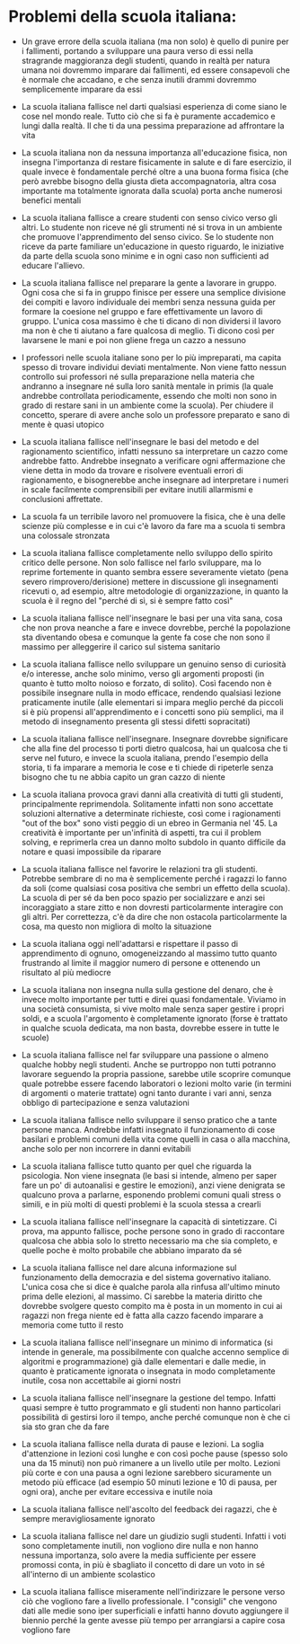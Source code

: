 # Problemi della scuola italiana:

- Un grave errore della scuola italiana (ma non solo) è quello di punire per i fallimenti, portando a sviluppare una paura verso di essi nella stragrande maggioranza degli studenti, quando in realtà per natura umana noi dovremmo imparare dai fallimenti, ed essere consapevoli che è normale che accadano, e che senza inutili drammi dovremmo semplicemente imparare da essi

- La scuola italiana fallisce nel darti qualsiasi esperienza di come siano le cose nel mondo reale. Tutto ciò che si fa è puramente accademico e lungi dalla realtà. Il che ti da una pessima preparazione ad affrontare la vita

- La scuola italiana non da nessuna importanza all'educazione fisica, non insegna l'importanza di restare fisicamente in salute e di fare esercizio, il quale invece è fondamentale perché oltre a una buona forma fisica (che però avrebbe bisogno della giusta dieta accompagnatoria, altra cosa importante ma totalmente ignorata dalla scuola) porta anche numerosi benefici mentali

- La scuola italiana fallisce a creare studenti con senso civico verso gli altri. Lo studente non riceve né gli strumenti né si trova in un ambiente che promuove l'apprendimento del senso civico. Se lo studente non riceve da parte familiare un'educazione in questo riguardo, le iniziative da parte della scuola sono minime e in ogni caso non sufficienti ad educare l'allievo.

- La scuola italiana fallisce nel preparare la gente a lavorare in gruppo. Ogni cosa che si fa in gruppo finisce per essere una semplice divisione dei compiti e lavoro individuale dei membri senza nessuna guida per formare la coesione nel gruppo e fare effettivamente un lavoro di gruppo. L'unica cosa massimo è che ti dicano di non dividersi il lavoro ma non è che ti aiutano a fare qualcosa di meglio. Ti dicono così per lavarsene le mani e poi non gliene frega un cazzo a nessuno

- I professori nelle scuola italiane sono per lo più impreparati, ma capita spesso di trovare individui deviati mentalmente. Non viene fatto nessun controllo sui professori né sulla preparazione nella materia che andranno a insegnare né sulla loro sanità mentale in primis (la quale andrebbe controllata periodicamente, essendo che molti non sono in grado di restare sani in un ambiente come la scuola). Per chiudere il concetto, sperare di avere anche solo un professore preparato e sano di mente è quasi utopico

- La scuola italiana fallisce nell'insegnare le basi del metodo e del ragionamento scientifico, infatti nessuno sa interpretare un cazzo come andrebbe fatto. Andrebbe insegnato a verificare ogni affermazione che viene detta in modo da trovare e risolvere eventuali errori di ragionamento, e bisognerebbe anche insegnare ad interpretare i numeri in scale facilmente comprensibili per evitare inutili allarmismi e conclusioni affrettate.

- La scuola fa un terribile lavoro nel promuovere la fisica, che è una delle scienze più complesse e in cui c'è lavoro da fare ma a scuola ti sembra una colossale stronzata

- La scuola italiana fallisce completamente nello sviluppo dello spirito critico delle persone. Non solo fallisce nel farlo sviluppare, ma lo reprime fortemente in quanto sembra essere severamente vietato (pena severo rimprovero/derisione) mettere in discussione gli insegnamenti ricevuti o, ad esempio, altre metodologie di organizzazione, in quanto la scuola è il regno del "perché di sì, si è sempre fatto così"

- La scuola italiana fallisce nell'insegnare le basi per una vita sana, cosa che non prova neanche a fare e invece dovrebbe, perché la popolazione sta diventando obesa e comunque la gente fa cose che non sono il massimo per alleggerire il carico sul sistema sanitario

- La scuola italiana fallisce nello sviluppare un genuino senso di curiosità e/o interesse, anche solo minimo, verso gli argomenti proposti (in quanto è tutto molto noioso e forzato, di solito). Così facendo non è possibile insegnare nulla in modo efficace, rendendo qualsiasi lezione praticamente inutile (alle elementari si impara meglio perché da piccoli si è più propensi all'apprendimento e i concetti sono più semplici, ma il metodo di insegnamento presenta gli stessi difetti sopracitati)

- La scuola italiana fallisce nell'insegnare. Insegnare dovrebbe significare che alla fine del processo ti porti dietro qualcosa, hai un qualcosa che ti serve nel futuro, e invece la scuola italiana, prendo l'esempio della storia, ti fa imparare a memoria le cose e ti chiede di ripeterle senza bisogno che tu ne abbia capito un gran cazzo di niente

- La scuola italiana provoca gravi danni alla creatività di tutti gli studenti, principalmente reprimendola. Solitamente infatti non sono accettate soluzioni alternative a determinate richieste, così come i ragionamenti "out of the box" sono visti peggio di un ebreo in Germania nel '45. La creatività è importante per un'infinità di aspetti, tra cui il problem solving, e reprimerla crea un danno molto subdolo in quanto difficile da notare e quasi impossibile da riparare

- La scuola italiana fallisce nel favorire le relazioni tra gli studenti. Potrebbe sembrare di no ma è semplicemente perché i ragazzi lo fanno da soli (come qualsiasi cosa positiva che sembri un effetto della scuola). La scuola di per sé da ben poco spazio per socializzare e anzi sei incoraggiato a stare zitto e non dovresti particolarmente interagire con gli altri. Per correttezza, c'è da dire che non ostacola particolarmente la cosa, ma questo non migliora di molto la situazione

- La scuola italiana oggi nell'adattarsi e rispettare il passo di apprendimento di ognuno, omogeneizzando al massimo tutto quanto frustrando al limite il maggior numero di persone e ottenendo un risultato al più mediocre

- La scuola italiana non insegna nulla sulla gestione del denaro, che è invece molto importante per tutti e direi quasi fondamentale. Viviamo in una società consumista, si vive molto male senza saper gestire i propri soldi, e a scuola l'argomento è completamente ignorato (forse è trattato in qualche scuola dedicata, ma non basta, dovrebbe essere in tutte le scuole)

- La scuola italiana fallisce nel far sviluppare una passione o almeno qualche hobby negli studenti. Anche se purtroppo non tutti potranno lavorare seguendo la propria passione, sarebbe utile scoprire comunque quale potrebbe essere facendo laboratori o lezioni molto varie (in termini di argomenti o materie trattate) ogni tanto durante i vari anni, senza obbligo di partecipazione e senza valutazioni

- La scuola italiana fallisce nello sviluppare il senso pratico che a tante persone manca. Andrebbe infatti insegnato il funzionamento di cose basilari e problemi comuni della vita come quelli in casa o alla macchina, anche solo per non incorrere in danni evitabili

- La scuola italiana fallisce tutto quanto per quel che riguarda la psicologia. Non viene insegnata (le basi si intende, almeno per saper fare un po' di autoanalisi e gestire le emozioni), anzi viene denigrata se qualcuno prova a parlarne, esponendo problemi comuni quali stress o simili, e in più molti di questi problemi è la scuola stessa a crearli

- La scuola italiana fallisce nell'insegnare la capacità di sintetizzare. Ci prova, ma appunto fallisce, poche persone sono in grado di raccontare qualcosa che abbia solo lo stretto necessario ma che sia completo, e quelle poche è molto probabile che abbiano imparato da sé

- La scuola italiana fallisce nel dare alcuna informazione sul funzionamento della democrazia e del sistema governativo italiano. L'unica cosa che si dice è qualche parola alla rinfusa all'ultimo minuto prima delle elezioni, al massimo. Ci sarebbe la materia diritto che dovrebbe svolgere questo compito ma è posta in un momento in cui ai ragazzi non frega niente ed è fatta alla cazzo facendo imparare a memoria come tutto il resto

- La scuola italiana fallisce nell'insegnare un minimo di informatica (si intende in generale, ma possibilmente con qualche accenno semplice di algoritmi e programmazione) già dalle elementari e dalle medie, in quanto è praticamente ignorata o insegnata in modo completamente inutile, cosa non accettabile ai giorni nostri

- La scuola italiana fallisce nell'insegnare la gestione del tempo. Infatti quasi sempre è tutto programmato e gli studenti non hanno particolari possibilità di gestirsi loro il tempo, anche perché comunque non è che ci sia sto gran che da fare

- La scuola italiana fallisce nella durata di pause e lezioni. La soglia d'attenzione in lezioni così lunghe e con così poche pause (spesso solo una da 15 minuti) non può rimanere a un livello utile per molto. Lezioni più corte e con una pausa a ogni lezione sarebbero sicuramente un metodo più efficace (ad esempio 50 minuti lezione e 10 di pausa, per ogni ora), anche per evitare eccessiva e inutile noia

- La scuola italiana fallisce nell'ascolto del feedback dei ragazzi, che è sempre meravigliosamente ignorato

- La scuola italiana fallisce nel dare un giudizio sugli studenti. Infatti i voti sono completamente inutili, non vogliono dire nulla e non hanno nessuna importanza, solo avere la media sufficiente per essere promossi conta, in più è sbagliato il concetto di dare un voto in sé all'interno di un ambiente scolastico

- La scuola italiana fallisce miseramente nell'indirizzare le persone verso ciò che vogliono fare a livello professionale. I "consigli" che vengono dati alle medie sono iper superficiali e infatti hanno dovuto aggiungere il biennio perché la gente avesse più tempo per arrangiarsi a capire cosa vogliono fare
